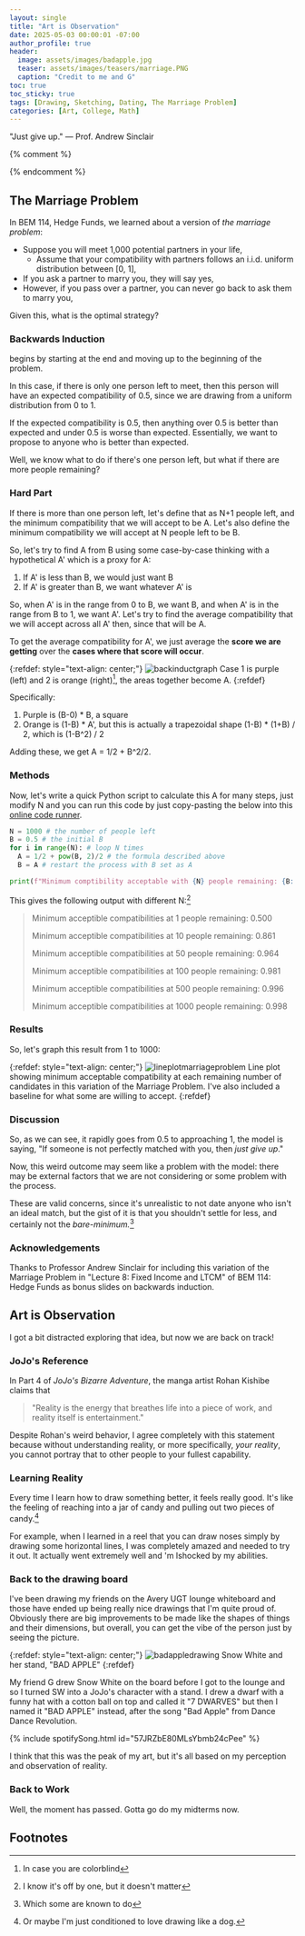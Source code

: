```yaml
---
layout: single
title: "Art is Observation"
date: 2025-05-03 00:00:01 -07:00
author_profile: true
header: 
  image: assets/images/badapple.jpg
  teaser: assets/images/teasers/marriage.PNG
  caption: "Credit to me and G" 
toc: true
toc_sticky: true
tags: [Drawing, Sketching, Dating, The Marriage Problem]
categories: [Art, College, Math]
---
```


"Just give up." — Prof. Andrew Sinclair

{% comment %}
<!-- write emojis, use *i* and **b** 

{% include video id="X_OfuZa3xcE" provider="youtube" %}

{% include spotifySong.html id="3hlGuz3loYoLfI3bpwieWq" %}

{:refdef: style="text-align: center;"}
![alttext](/assets/images/link)
Caption
{:refdef} 
-->
{% endcomment %}

## The Marriage Problem
In BEM 114, Hedge Funds, we learned about a version of *the marriage problem*:
- Suppose you will meet 1,000 potential partners in your life,
  - Assume that your compatibility with partners follows an i.i.d. uniform distribution between [0, 1],
- If you ask a partner to marry you, they will say yes,
- However, if you pass over a partner, you can never go back to ask them to marry you,

Given this, what is the optimal strategy?
### Backwards Induction
begins by starting at the end and moving up to the beginning of the problem.

In this case, if there is only one person left to meet, then this person will have an expected compatibility of 0.5, since we are drawing from a uniform distribution from 0 to 1. 

If the expected compatibility is 0.5, then anything over 0.5 is better than expected and under 0.5 is worse than expected. Essentially, we want to propose to anyone who is better than expected. 

Well, we know what to do if there's one person left, but what if there are more people remaining?

### Hard Part
If there is more than one person left, let's define that as N+1 people left, and the minimum compatibility that we will accept to be A. Let's also define the minimum compatibility we will accept at N people left to be B.

So, let's try to find A from B using some case-by-case thinking with a hypothetical A' which is a proxy for A:
1. If A' is less than B, we would just want B
2. If A' is greater than B, we want whatever A' is

So, when A' is in the range from 0 to B, we want B, and when A' is in the range from B to 1, we want A'. Let's try to find the average compatibility that we will accept across all A' then, since that will be A.

To get the average compatibility for A', we just average the **score we are getting** over the **cases where that score will occur**. 

{:refdef: style="text-align: center;"}
![backinductgraph](/assets/images/back_induct_graph.png)
Case 1 is purple (left) and 2 is orange (right)[^1], the areas together become A.
{:refdef} 

Specifically:
1. Purple is (B-0) * B, a square
2. Orange is (1-B) * A', but this is actually a trapezoidal shape (1-B) * (1+B) / 2, which is (1-B^2) / 2

Adding these, we get A = 1/2 + B^2/2. 

### Methods
Now, let's write a quick Python script to calculate this A for many steps, just modify N and you can run this code by just copy-pasting the below into this [online code runner](https://www.programiz.com/python-programming/online-compiler/).

```python
N = 1000 # the number of people left
B = 0.5 # the initial B
for i in range(N): # loop N times
  A = 1/2 + pow(B, 2)/2 # the formula described above
  B = A # restart the process with B set as A

print(f"Minimum comptibility acceptable with {N} people remaining: {B:.3f}")
```
This gives the following output with different N:[^2]
> Minimum acceptible compatibilities at 1 people remaining: 0.500
> 
> Minimum acceptible compatibilities at 10 people remaining: 0.861
> 
> Minimum acceptible compatibilities at 50 people remaining: 0.964
> 
> Minimum acceptible compatibilities at 100 people remaining: 0.981
> 
> Minimum acceptible compatibilities at 500 people remaining: 0.996
> 
> Minimum acceptible compatibilities at 1000 people remaining: 0.998

### Results
So, let's graph this result from 1 to 1000:

{:refdef: style="text-align: center;"}
![lineplotmarriageproblem](/assets/images/marriage_line_plot.png)
Line plot showing minimum acceptable compatibility at each remaining number of candidates in this variation of the Marriage Problem. I've also included a baseline for what some are willing to accept. 
{:refdef} 

### Discussion
So, as we can see, it rapidly goes from 0.5 to approaching 1, the model is saying, "If someone is not perfectly matched with you, then *just give up*."

Now, this weird outcome may seem like a problem with the model: there may be external factors that we are not considering or some problem with the process.

These are valid concerns, since it's unrealistic to not date anyone who isn't an ideal match, but the gist of it is that you shouldn't settle for less, and certainly not the *bare-minimum.*[^3]

### Acknowledgements
Thanks to Professor Andrew Sinclair for including this variation of the Marriage Problem in "Lecture 8: Fixed Income and LTCM" of BEM 114: Hedge Funds as bonus slides on backwards induction. 

## Art is Observation
I got a bit distracted exploring that idea, but now we are back on track!

### JoJo's Reference
In Part 4 of *JoJo's Bizarre Adventure*, the manga artist Rohan Kishibe claims that 

> "Reality is the energy that breathes life into a piece of work, and reality itself is entertainment."

Despite Rohan's weird behavior, I agree completely with this statement because without understanding reality, or more specifically, *your reality*, you cannot portray that to other people to your fullest capability. 

### Learning Reality
Every time I learn how to draw something better, it feels really good. It's like the feeling of reaching into a jar of candy and pulling out two pieces of candy.[^4] 

For example, when I learned in a reel that you can draw noses simply by drawing some horizontal lines, I was completely amazed and needed to try it out. It actually went extremely well and 'm Ishocked by my abilities.

### Back to the drawing board
I've been drawing my friends on the Avery UGT lounge whiteboard and those have ended up being really nice drawings that I'm quite proud of. Obviously there are big improvements to be made like the shapes of things and their dimensions, but overall, you can get the vibe of the person just by seeing the picture. 

{:refdef: style="text-align: center;"}
![badappledrawing](/assets/images/badapple.jpg)
Snow White and her stand, "BAD APPLE"
{:refdef} 

My friend G drew Snow White on the board before I got to the lounge and so I turned SW into a JoJo's character with a stand. I drew a dwarf with a funny hat with a cotton ball on top and called it "7 DWARVES" but then I named it "BAD APPLE" instead, after the song "Bad Apple" from Dance Dance Revolution. 

{% include spotifySong.html id="57JRZbE80MLsYbmb24cPee" %}

I think that this was the peak of my art, but it's all based on my perception and observation of reality.

### Back to Work
Well, the moment has passed. Gotta go do my midterms now. 

## Footnotes
[^1]: In case you are colorblind
[^2]: I know it's off by one, but it doesn't matter
[^3]: Which some are known to do
[^4]: Or maybe I'm just conditioned to love drawing like a dog. 